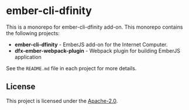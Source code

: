 ember-cli-dfinity
==================================

This is a monorepo for ember-cli-dfinity add-on. This monorepo contains the 
following projects:

* **ember-cli-dfinity** - EmberJS add-on for the Internet Computer.
* **dfx-ember-webpack-plugin** - Webpack plugin for building EmberJS application 

See the `README.md` file in each project for more details.


License
------------------------------------------------------------------------------

This project is licensed under the [Apache-2.0](LICENSE.md).
